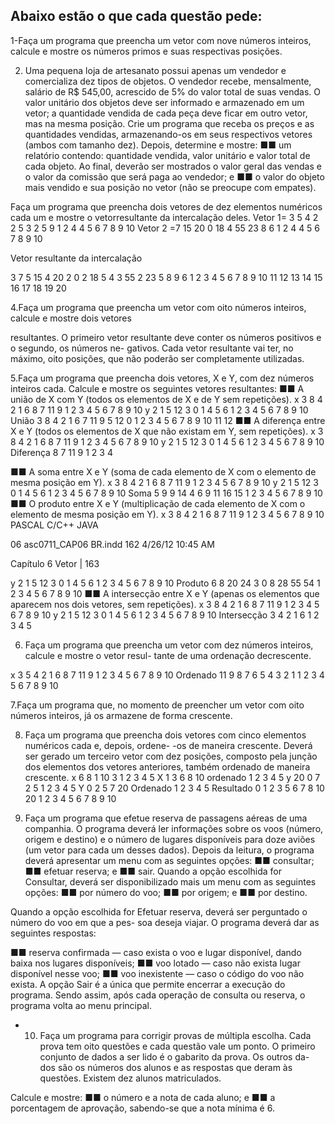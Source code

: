 ## Abaixo estão o que cada questão pede:

1-Faça um programa que preencha um vetor com nove números inteiros, calcule e mostre os números
primos e suas respectivas posições.

2. Uma pequena loja de artesanato possui apenas um vendedor e comercializa dez tipos de objetos. O
vendedor recebe, mensalmente, salário de R$ 545,00, acrescido de 5% do valor total de suas vendas.
O valor unitário dos objetos deve ser informado e armazenado em um vetor; a quantidade vendida de
cada peça deve ficar em outro vetor, mas na mesma posição. Crie um programa que receba os preços
e as quantidades vendidas, armazenando-os em seus respectivos vetores (ambos com tamanho dez).
Depois, determine e mostre:
■■ um relatório contendo: quantidade vendida, valor unitário e valor total de cada objeto. Ao final,
deverão ser mostrados o valor geral das vendas e o valor da comissão que será paga ao vendedor; e
■■ o valor do objeto mais vendido e sua posição no vetor (não se preocupe com empates).

Faça um programa que preencha dois vetores de dez elementos numéricos cada um e mostre o vetorresultante
da intercalação deles.
Vetor 1= 3 5 4 2 2 5 3 2 5 9
1 2 4 4 5 6 7 8 9 10
Vetor 2 =7 15 20 0 18 4 55 23 8 6
1 2 4 4 5 6 7 8 9 10

Vetor resultante da intercalação

3 7 5 15 4 20 2 0 2 18 5 4 3 55 2 23 5 8 9 6
1 2 3 4 5 6 7 8 9 10 11 12 13 14 15 16 17 18 19 20

4.Faça um programa que preencha um vetor com oito números inteiros, calcule e mostre dois vetores

resultantes. O primeiro vetor resultante deve conter os números positivos e o segundo, os números ne-
gativos. Cada vetor resultante vai ter, no máximo, oito posições, que não poderão ser completamente utilizadas.

5.Faça um programa que preencha dois vetores, X e Y, com dez números inteiros cada. Calcule e mostre
os seguintes vetores resultantes:
■■ A união de X com Y
(todos os elementos de X e de Y sem repetições).
x 3 8 4 2 1 6 8 7 11 9
1 2 3 4 5 6 7 8 9 10
y 2 1 5 12 3 0 1 4 5 6
1 2 3 4 5 6 7 8 9 10
União 3 8 4 2 1 6 7 11 9 5 12 0
1 2 3 4 5 6 7 8 9 10 11 12
■■ A diferença entre X e Y
(todos os elementos de X que não existam em Y, sem repetições).
x 3 8 4 2 1 6 8 7 11 9
1 2 3 4 5 6 7 8 9 10
y 2 1 5 12 3 0 1 4 5 6
1 2 3 4 5 6 7 8 9 10
Diferença 8 7 11 9
1 2 3 4

■■ A soma entre X e Y
(soma de cada elemento de X com o elemento de mesma posição em Y).
x 3 8 4 2 1 6 8 7 11 9
1 2 3 4 5 6 7 8 9 10
y 2 1 5 12 3 0 1 4 5 6
1 2 3 4 5 6 7 8 9 10
Soma 5 9 9 14 4 6 9 11 16 15
1 2 3 4 5 6 7 8 9 10
■■ O produto entre X e Y
(multiplicação de cada elemento de X com o elemento de mesma posição em Y).
x 3 8 4 2 1 6 8 7 11 9
1 2 3 4 5 6 7 8 9 10
PASCAL
C/C++
JAVA

06 asc0711_CAP06 BR.indd 162 4/26/12 10:45 AM

Capítulo 6 Vetor | 163

y 2 1 5 12 3 0 1 4 5 6
1 2 3 4 5 6 7 8 9 10
Produto 6 8 20 24 3 0 8 28 55 54
1 2 3 4 5 6 7 8 9 10
■■ A intersecção entre X e Y
(apenas os elementos que aparecem nos dois vetores, sem repetições).
x 3 8 4 2 1 6 8 7 11 9
1 2 3 4 5 6 7 8 9 10
y 2 1 5 12 3 0 1 4 5 6
1 2 3 4 5 6 7 8 9 10
Intersecção 3 4 2 1 6
1 2 3 4 5


6. Faça um programa que preencha um vetor com dez números inteiros, calcule e mostre o vetor resul-
tante de uma ordenação decrescente.

x 3 5 4 2 1 6 8 7 11 9
1 2 3 4 5 6 7 8 9 10
Ordenado 11 9 8 7 6 5 4 3 2 1
1 2 3 4 5 6 7 8 9 10

7.Faça um programa que, no momento de preencher um vetor com oito números inteiros, já os armazene
de forma crescente.

8. Faça um programa que preencha dois vetores com cinco elementos numéricos cada e, depois, ordene-
-os de maneira crescente. Deverá ser gerado um terceiro vetor com dez posições, composto pela junção
dos elementos dos vetores anteriores, também ordenado de maneira crescente.
x 6 8 1 10 3
1 2 3 4 5
X 1 3 6 8 10
ordenado 1 2 3 4 5
y 20 0 7 2 5
1 2 3 4 5
Y 0 2 5 7 20
Ordenado 1 2 3 4 5
Resultado 0 1 2 3 5 6 7 8 10 20
1 2 3 4 5 6 7 8 9 10


 9. Faça um programa que efetue reserva de passagens aéreas de uma companhia. O programa deverá ler
informações sobre os voos (número, origem e destino) e o número de lugares disponíveis para doze
aviões (um vetor para cada um desses dados). Depois da leitura, o programa deverá apresentar um
menu com as seguintes opções:
■■ consultar;
■■ efetuar reserva; e
■■ sair.
 Quando a opção escolhida for Consultar, deverá ser disponibilizado mais um menu com as seguintes
opções:
■■ por número do voo;
■■ por origem; e
■■ por destino.

Quando a opção escolhida for Efetuar reserva, deverá ser perguntado o número do voo em que a pes-
soa deseja viajar. O programa deverá dar as seguintes respostas:

■■ reserva confirmada — caso exista o voo e lugar disponível, dando baixa nos lugares disponíveis;
■■ voo lotado — caso não exista lugar disponível nesse voo;
■■ voo inexistente — caso o código do voo não exista.
A opção Sair é a única que permite encerrar a execução do programa. Sendo assim, após cada operação
de consulta ou reserva, o programa volta ao menu principal.

- 10. Faça um programa para corrigir provas de múltipla escolha. Cada prova tem oito questões e cada questão vale um ponto. O primeiro conjunto de dados a ser lido é o gabarito da prova. Os outros da-
dos são os números dos alunos e as respostas que deram às questões. Existem dez alunos matriculados.

Calcule e mostre:
■■ o número e a nota de cada aluno; e
■■ a porcentagem de aprovação, sabendo-se que a nota mínima é 6.
